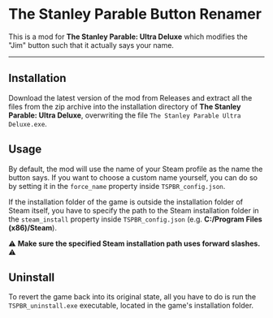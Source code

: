 # The Stanley Parable Button Renamer
This is a mod for **The Stanley Parable: Ultra Deluxe** which modifies the "Jim" button such that it actually says your name.

---

## Installation
Download the latest version of the mod from Releases and extract all the files from the zip archive into the installation directory of **The Stanley Parable: Ultra Deluxe**, overwriting the file `The Stanley Parable Ultra Deluxe.exe`.

## Usage
By default, the mod will use the name of your Steam profile as the name the button says. If you want to choose a custom name yourself, you can do so by setting it in the `force_name` property inside `TSPBR_config.json`.

If the installation folder of the game is outside the installation folder of Steam itself, you have to specify the path to the Steam installation folder in the `steam_install` property inside `TSPBR_config.json` (e.g. **C:/Program Files (x86)/Steam**).

⚠️ **Make sure the specified Steam installation path uses forward slashes.** ⚠️

## Uninstall
To revert the game back into its original state, all you have to do is run the `TSPBR_uninstall.exe` executable, located in the game's installation folder.
